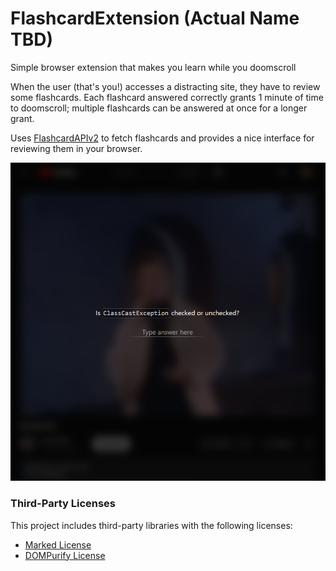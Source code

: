 # FlashcardExtension (Actual Name TBD) #

Simple browser extension that makes you learn while you doomscroll 


When the user (that's you!) accesses a distracting site, they have to review some flashcards. Each flashcard answered correctly grants 1 minute of time to doomscroll; multiple flashcards can be answered at once for a longer grant.

Uses [FlashcardAPIv2](https://github.com/blobsey/FlashcardAPIv2) to fetch flashcards and provides a nice interface for reviewing them in your browser.

![screenshot](https://github.com/blobsey/FlashcardExtension/blob/main/media/screenshot.png?raw=true)

### Third-Party Licenses ###
This project includes third-party libraries with the following licenses:
- [Marked License](./licenses/marked-12.0.2-LICENSE.md)
- [DOMPurify License](./licenses/DOMPurify-3.1.5-LICENSE)